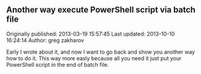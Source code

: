 ## Another way execute PowerShell script via batch file 
Originally published: 2013-03-19 15:57:45 
Last updated: 2013-10-10 16:24:14 
Author: greg zakharov 
 
Early I wrote about it, and now I want to go back and show you another way how to do it. This way more easly because all you need it just put your PowerShell script in the end of batch file.